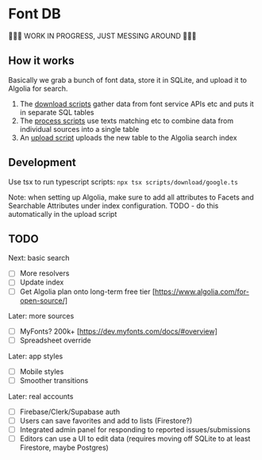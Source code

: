 # Font DB

🚧🚧🚧 WORK IN PROGRESS, JUST MESSING AROUND 🚧🚧🚧

## How it works

Basically we grab a bunch of font data, store it in SQLite, and upload it to Algolia for search.

1. The [download scripts](/scripts/download/) gather data from font service APIs etc and puts it in separate SQL tables
2. The [process scripts](/scripts/process/) use texts matching etc to combine data from individual sources into a single table
3. An [upload script](/scripts/upload/) uploads the new table to the Algolia search index

## Development

Use tsx to run typescript scripts: `npx tsx scripts/download/google.ts`

Note: when setting up Algolia, make sure to add all attributes to Facets and Searchable Attributes under index configuration.
TODO - do this automatically in the upload script

## TODO

Next: basic search

- [ ] More resolvers
- [ ] Update index
- [ ] Get Algolia plan onto long-term free tier [https://www.algolia.com/for-open-source/]

Later: more sources

- [ ] MyFonts? 200k+ [https://dev.myfonts.com/docs/#overview]
- [ ] Spreadsheet override

Later: app styles

- [ ] Mobile styles
- [ ] Smoother transitions

Later: real accounts

- [ ] Firebase/Clerk/Supabase auth
- [ ] Users can save favorites and add to lists (Firestore?)
- [ ] Integrated admin panel for responding to reported issues/submissions
- [ ] Editors can use a UI to edit data (requires moving off SQLite to at least Firestore, maybe Postgres)
